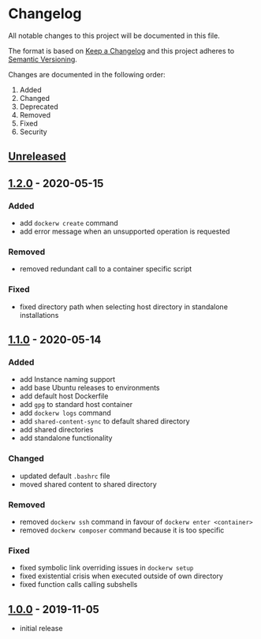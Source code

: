 # Changelog
All notable changes to this project will be documented in this file.

The format is based on [Keep a Changelog](http://keepachangelog.com/en/1.0.0/)
and this project adheres to [Semantic Versioning](http://semver.org/spec/v2.0.0.html).

Changes are documented in the following order:

 1. Added
 2. Changed
 3. Deprecated
 4. Removed
 5. Fixed
 6. Security

## [Unreleased](https://github.com/cytodev/docker-compose-wrapper/compare/master...dev)

## [1.2.0] - 2020-05-15
### Added
 - add `dockerw create` command
 - add error message when an unsupported operation is requested

### Removed
 - removed redundant call to a container specific script

### Fixed
 - fixed directory path when selecting host directory in standalone installations

## [1.1.0] - 2020-05-14
### Added
 - add Instance naming support
 - add base Ubuntu releases to environments
 - add default host Dockerfile
 - add `gpg` to standard host container
 - add `dockerw logs` command
 - add `shared-content-sync` to default shared directory
 - add shared directories
 - add standalone functionality

### Changed
 - updated default `.bashrc` file
 - moved shared content to shared directory

### Removed
 - removed `dockerw ssh` command in favour of `dockerw enter <container>`
 - removed `dockerw composer` command because it is too specific

### Fixed
 - fixed symbolic link overriding issues in `dockerw setup`
 - fixed existential crisis when executed outside of own directory
 - fixed function calls calling subshells

## [1.0.0] - 2019-11-05
 - initial release

[1.2.0]: https://github.com/cytodev/docker-compose-wrapper/compare/v1.1.0...v1.2.0
[1.1.0]: https://github.com/cytodev/docker-compose-wrapper/compare/v1.0.0...v1.1.0
[1.0.0]: https://github.com/cytodev/docker-compose-wrapper/compare/e61315f...v1.0.0
